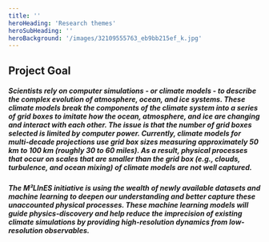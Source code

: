 ```yaml
---
title: ''
heroHeading: 'Research themes'
heroSubHeading: ''
heroBackground: '/images/32109555763_eb9bb215ef_k.jpg'
---
```


## Project Goal

##### Scientists rely on computer simulations - or **climate models** - to describe the complex evolution of atmosphere, ocean, and ice systems. These climate models break the components of the climate system into a series of **grid boxes** to imitate how the ocean, atmosphere, and ice are changing and interact with each other. The issue is that the number of grid boxes selected is **limited by computer power**. Currently, climate models for multi-decade projections use grid box sizes measuring approximately 50 km to 100 km (roughly 30 to 60 miles). As a result, physical processes that occur on **scales that are smaller than the grid box** (e.g., clouds, turbulence, and ocean mixing) of climate models are not well captured.    

##### The **M²LInES** initiative is using the wealth of newly available datasets and **machine learning** to deepen our understanding and better capture these unaccounted physical processes. These machine learning models will guide physics-discovery and help reduce the imprecision of existing climate simulations by **providing high-resolution dynamics from low-resolution observables**. 
